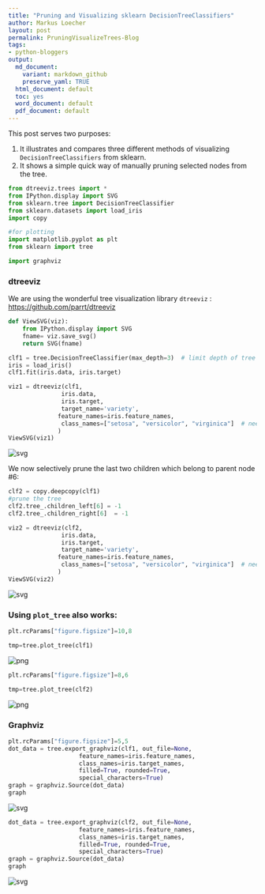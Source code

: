```yaml
---
title: "Pruning and Visualizing sklearn DecisionTreeClassifiers"
author: Markus Loecher
layout: post
permalink: PruningVisualizeTrees-Blog
tags: 
- python-bloggers
output:
  md_document: 
    variant: markdown_github
    preserve_yaml: TRUE
  html_document: default
  toc: yes
  word_document: default
  pdf_document: default
---
```



This post serves two purposes:
1. It illustrates and compares three different methods of visualizing `DecisionTreeClassifiers` from sklearn.
2. It shows a simple quick way of manually pruning selected nodes from the tree.


```python
from dtreeviz.trees import *
from IPython.display import SVG  
from sklearn.tree import DecisionTreeClassifier  
from sklearn.datasets import load_iris
import copy

#for plotting
import matplotlib.pyplot as plt
from sklearn import tree

import graphviz 

```

### dtreeviz
We are using the wonderful tree visualization library `dtreeviz` :
https://github.com/parrt/dtreeviz


```python
def ViewSVG(viz):
    from IPython.display import SVG  
    fname= viz.save_svg() 
    return SVG(fname)

```


```python
clf1 = tree.DecisionTreeClassifier(max_depth=3)  # limit depth of tree
iris = load_iris()
clf1.fit(iris.data, iris.target)

viz1 = dtreeviz(clf1, 
               iris.data, 
               iris.target,
               target_name='variety',
              feature_names=iris.feature_names, 
               class_names=["setosa", "versicolor", "virginica"]  # need class_names for classifier
              )  
ViewSVG(viz1)            

```




![svg](/assets/PruneAndVisualizeTree/output_4_0.svg)



We now selectively prune the last two children which belong to parent node #6:


```python
clf2 = copy.deepcopy(clf1)
#prune the tree
clf2.tree_.children_left[6] = -1
clf2.tree_.children_right[6]  = -1

viz2 = dtreeviz(clf2, 
               iris.data, 
               iris.target,
               target_name='variety',
              feature_names=iris.feature_names, 
               class_names=["setosa", "versicolor", "virginica"]  # need class_names for classifier
              )  
ViewSVG(viz2)            

```




![svg](/assets/PruneAndVisualizeTree/output_6_0.svg)



### Using `plot_tree` also works:


```python
plt.rcParams["figure.figsize"]=10,8

tmp=tree.plot_tree(clf1) 
```


![png](/assets/PruneAndVisualizeTree/output_8_0.png)



```python
plt.rcParams["figure.figsize"]=8,6

tmp=tree.plot_tree(clf2) 
```


![png](/assets/PruneAndVisualizeTree/output_9_0.png)


### Graphviz


```python
plt.rcParams["figure.figsize"]=5,5
dot_data = tree.export_graphviz(clf1, out_file=None, 
                    feature_names=iris.feature_names,  
                    class_names=iris.target_names,  
                    filled=True, rounded=True,  
                    special_characters=True)
graph = graphviz.Source(dot_data) 
graph
```




![svg](/assets/PruneAndVisualizeTree/output_11_0.svg)




```python
dot_data = tree.export_graphviz(clf2, out_file=None, 
                    feature_names=iris.feature_names,  
                    class_names=iris.target_names,  
                    filled=True, rounded=True,  
                    special_characters=True)
graph = graphviz.Source(dot_data) 
graph
```




![svg](/assets/PruneAndVisualizeTree/output_12_0.svg)


